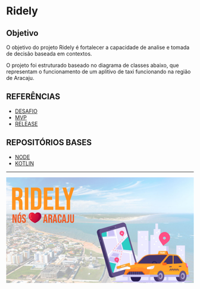 # Ridely

## Objetivo

O objetivo do projeto Ridely é fortalecer a capacidade de analise e tomada de decisão baseada em contextos. 

O projeto foi estruturado baseado no diagrama de classes abaixo, que representam o funcionamento de um aplitivo de taxi funcionando na região de Aracaju.

## REFERÊNCIAS

- [DESAFIO](CHALLENGE.md)
- [MVP](MVP.md)
- [RELEASE](RELEASE.md)

## REPOSITÓRIOS BASES

- [NODE]()
- [KOTLIN](https://github.com/jaya-academy/ridely-kotlin)

---

![Ridely](./assets/banner-ridely.jpg)
